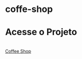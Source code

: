 # coffe-shop
<style>
  text-align: center;
  margin: auto;
</style>
<h1>Acesse o Projeto</h1>
<br>
<a href="https://edsuuu.github.io/coffee-shop/" target="_blank">Coffee Shop</a>
